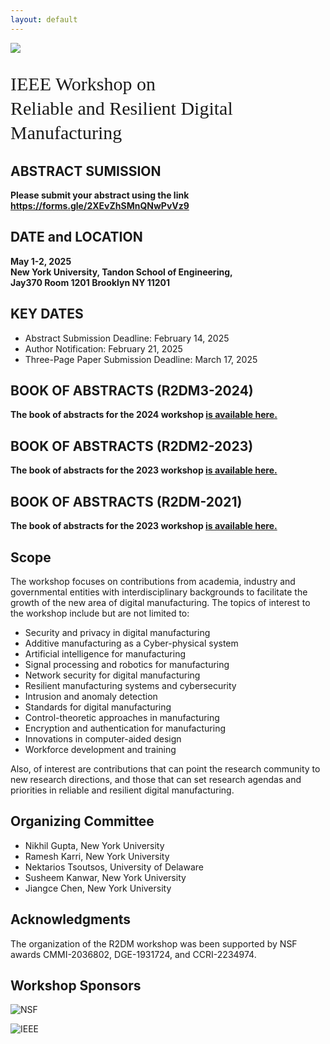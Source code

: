 ```yaml
---
layout: default
---
```


<!-- <br /> -->

![](https://live.staticflickr.com/8585/16731534112_985c0bdba3_h.jpg)


<p style="font-family: Arvo, Monaco, serif;
  line-height:1.3;
	font-weight: normal;font-size: 30px;">IEEE Workshop on <br /> Reliable and Resilient Digital Manufacturing</p>

<!-- ## REGISTRATION
<p> <strong> To attend the workshop, please register for FREE at <a href="https://events.humanitix.com/r2dm3"> <strong> https://events.humanitix.com/r2dm3 </strong> </a> </strong> </p> -->

## ABSTRACT SUMISSION
<p> <strong> Please submit your abstract using the link <a href="https://forms.gle/2XEvZhSMnQNwPvVz9"> <strong> https://forms.gle/2XEvZhSMnQNwPvVz9 </strong> </a> </strong> </p>

## DATE and LOCATION
<p> <strong>  May 1-2, 2025  <br /> New York University, Tandon School of Engineering, <br /> Jay370 Room 1201 Brooklyn NY 11201 </strong> </p>

<!-- ## KEY DATES
<p> <strong>  Abstract Submission Deadline: February 14, 2025  <br /> Author Notification: February 21, 2025 <br /> Three-Page Paper Submission Deadline: March 17, 2025 </strong> </p> -->

## KEY DATES
* Abstract Submission Deadline: February 14, 2025  
* Author Notification: February 21, 2025 
* Three-Page Paper Submission Deadline: March 17, 2025

## BOOK OF ABSTRACTS (R2DM3-2024)
<p> <strong> The book of abstracts for the 2024 workshop <a href="https://github.com/r2dm-workshop/r2dm-workshop.github.io/raw/main/R2DM3 Book Of Abstracts.pdf"> <strong> is available here. </strong> </a> </strong> </p>

## BOOK OF ABSTRACTS (R2DM2-2023)
<p> <strong> The book of abstracts for the 2023 workshop <a href="https://github.com/r2dm-workshop/r2dm-workshop.github.io/raw/main/IEEE_R2DM_Workshop_2023_Abstract_Booklet.pdf"> <strong> is available here. </strong> </a> </strong> </p>

## BOOK OF ABSTRACTS (R2DM-2021)
<p> <strong> The book of abstracts for the 2023 workshop <a href="https://github.com/r2dm-workshop/r2dm-workshop.github.io/raw/main/R2DM Abstract Booklet.pdf"> <strong> is available here. </strong> </a> </strong> </p>


## Scope

The workshop focuses on contributions from academia, industry and governmental entities with interdisciplinary backgrounds to facilitate the growth of the new area of digital manufacturing. The topics of interest to the workshop include but are not limited to:

* Security and privacy in digital manufacturing
* Additive manufacturing as a Cyber-physical system
* Artificial intelligence for manufacturing
* Signal processing and robotics for manufacturing
* Network security for digital manufacturing
* Resilient manufacturing systems and cybersecurity
* Intrusion and anomaly detection
* Standards for digital manufacturing
* Control-theoretic approaches in manufacturing
* Encryption and authentication for manufacturing
* Innovations in computer-aided design
* Workforce development and training 

Also, of interest are contributions that can point the research community to new research directions, and those that can set research agendas and priorities in reliable and resilient digital manufacturing.

## Organizing Committee
*	Nikhil Gupta, New York University
*	Ramesh Karri, New York University
*	Nektarios Tsoutsos, University of Delaware
* Susheem Kanwar, New York University
* Jiangce Chen, New York University

## Acknowledgments
The organization of the R2DM workshop was been supported by NSF awards CMMI-2036802, DGE-1931724, and CCRI-2234974.

## Workshop Sponsors

![NSF](https://github.com/r2dm-workshop/r2dm-workshop.github.io/raw/main/nsf.png)

![IEEE](https://github.com/r2dm-workshop/r2dm-workshop.github.io/raw/main/ieee.png)
